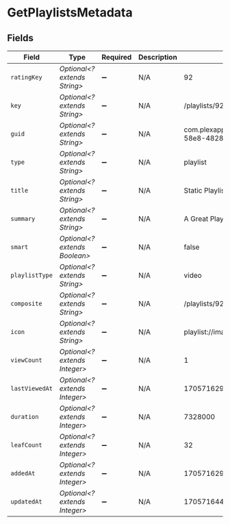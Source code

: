 # GetPlaylistsMetadata


## Fields

| Field                                                          | Type                                                           | Required                                                       | Description                                                    | Example                                                        |
| -------------------------------------------------------------- | -------------------------------------------------------------- | -------------------------------------------------------------- | -------------------------------------------------------------- | -------------------------------------------------------------- |
| `ratingKey`                                                    | *Optional<? extends String>*                                   | :heavy_minus_sign:                                             | N/A                                                            | 92                                                             |
| `key`                                                          | *Optional<? extends String>*                                   | :heavy_minus_sign:                                             | N/A                                                            | /playlists/92/items                                            |
| `guid`                                                         | *Optional<? extends String>*                                   | :heavy_minus_sign:                                             | N/A                                                            | com.plexapp.agents.none://7ca5aaef-58e8-4828-9e21-c009c97f2903 |
| `type`                                                         | *Optional<? extends String>*                                   | :heavy_minus_sign:                                             | N/A                                                            | playlist                                                       |
| `title`                                                        | *Optional<? extends String>*                                   | :heavy_minus_sign:                                             | N/A                                                            | Static Playlist                                                |
| `summary`                                                      | *Optional<? extends String>*                                   | :heavy_minus_sign:                                             | N/A                                                            | A Great Playlist                                               |
| `smart`                                                        | *Optional<? extends Boolean>*                                  | :heavy_minus_sign:                                             | N/A                                                            | false                                                          |
| `playlistType`                                                 | *Optional<? extends String>*                                   | :heavy_minus_sign:                                             | N/A                                                            | video                                                          |
| `composite`                                                    | *Optional<? extends String>*                                   | :heavy_minus_sign:                                             | N/A                                                            | /playlists/92/composite/1705716440                             |
| `icon`                                                         | *Optional<? extends String>*                                   | :heavy_minus_sign:                                             | N/A                                                            | playlist://image.smart                                         |
| `viewCount`                                                    | *Optional<? extends Integer>*                                  | :heavy_minus_sign:                                             | N/A                                                            | 1                                                              |
| `lastViewedAt`                                                 | *Optional<? extends Integer>*                                  | :heavy_minus_sign:                                             | N/A                                                            | 1705716298                                                     |
| `duration`                                                     | *Optional<? extends Integer>*                                  | :heavy_minus_sign:                                             | N/A                                                            | 7328000                                                        |
| `leafCount`                                                    | *Optional<? extends Integer>*                                  | :heavy_minus_sign:                                             | N/A                                                            | 32                                                             |
| `addedAt`                                                      | *Optional<? extends Integer>*                                  | :heavy_minus_sign:                                             | N/A                                                            | 1705716298                                                     |
| `updatedAt`                                                    | *Optional<? extends Integer>*                                  | :heavy_minus_sign:                                             | N/A                                                            | 1705716440                                                     |